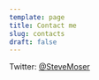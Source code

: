 ```yaml
---
template: page
title: Contact me
slug: contacts
draft: false
---
```

Twitter: [@SteveMoser](https://twitter.com/SteveMoser)
